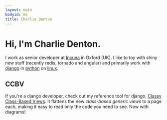 ```yaml
---
layout: main
bodyid: me
title: Charlie Denton
---
```


# Hi, I'm Charlie Denton.

I work as senior developer at [Incuna](http://incuna.com) in Oxford (UK).
I like to toy with shiny new stuff (recently redis, tornado and angular)
and primarily work with [django](http://djangoproject.com) in
[python](http://www.python.org/) on [linux](http://manjaro.org).


## CCBV

If you're a django developer, check out my reference tool for django,
[Classy Class-Based Views](http://ccbv.co.uk/). It flattens the new <i>class-based
generic views</i> to a page each, making it easy to read only the code you need to see.
Now with diagrams!
